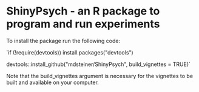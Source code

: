# ShinyPsych - an R package to program and run experiments

To install the package run the following code:

`if (!require(devtools)) install.packages("devtools")

devtools::install_github("mdsteiner/ShinyPsych", build_vignettes = TRUE)`

Note that the build_vignettes argument is necessary for the vignettes to be built and available on your computer.
